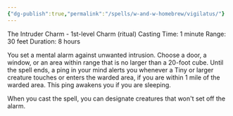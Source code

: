 ```yaml
---
{"dg-publish":true,"permalink":"/spells/w-and-w-homebrew/vigilatus/"}
---
```


The Intruder Charm - 1st-level Charm (ritual)
Casting Time: 1 minute
Range: 30 feet
Duration: 8 hours

You set a mental alarm against unwanted intrusion. Choose a door, a window, or an area within range that is no larger than a 20-foot cube. Until the spell ends, a ping in your mind alerts you whenever a Tiny or larger creature touches or enters the warded area, if you are within 1 mile of the warded area. This ping awakens you if you are sleeping.

When you cast the spell, you can designate creatures that won't set off the alarm.